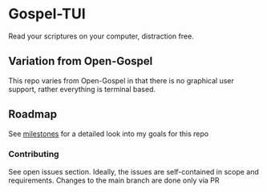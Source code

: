 # Gospel-TUI  
Read your scriptures on your computer, distraction free.

## Variation from Open-Gospel

This repo varies from Open-Gospel in that there is no graphical user support, rather everything is terminal based.

## Roadmap

See [milestones](https://github.com/Jonathan-Zollinger/Gospel-TUI/milestones) for a detailed look into my goals for this repo

### Contributing 

See open issues section. Ideally, the issues are self-contained in scope and requirements. 
Changes to the main branch are done only via PR